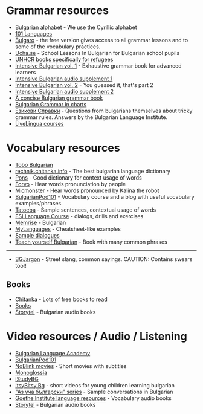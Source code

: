 
# Grammar resources
- [Bulgarian alphabet](https://www.omniglot.com/writing/bulgarian.htm) - We use the Cyrillic alphabet
- [101 Languages](https://www.101languages.net/bulgarian/)
- [Bulgaro](https://www.bulgaro.io/) - the free version gives access to all grammar lessons and to some of the vocabulary practices.
- [Ucha.se](https://ucha.se/videos/balgarski-ezik/) - School Lessons In Bulgarian for Bulgarian school pupils
- [UNHCR books specifically for refugees](https://www.unhcr.org/bg/%d1%83%d1%87%d0%b5%d0%b1%d0%bd%d0%b8-%d0%bf%d0%be%d0%bc%d0%b0%d0%b3%d0%b0%d0%bb%d0%b0)
- [Intensive Bulgarian vol. 1](https://www.amazon.com/Intensive-Bulgarian-Vol-Textbook-Reference/dp/0299167445) - Exhaustive grammar book for advanced learners
- [Intensive Bulgarian audio supplement 1](https://www.amazon.com/Intensive-Bulgarian-Audio-Supplement-SPOKEN-WORD/dp/0299250342)
- [Intensive Bulgarian vol. 2](https://www.amazon.com/Intensive-Bulgarian-Vol-Textbook-Reference/dp/0299167542) - You guessed it, that's part 2
- [Intensive Bulgarian audio supplement 2](https://www.amazon.com/Intensive-Bulgarian-Audio-Supplement-SPOKEN-WORD/dp/029925044X)
- [A concise Bulgarian grammar book](https://inozmi.spilnotv.com/books/sprak/bg/stand_alone_bulgarian.pdf)
- [Bulgarian Grammar in charts](https://www.amazon.com/Grammar-Matters-Bulgarian-Charts-ebook/dp/B00KVIB5CS)
- [Езикови Справки](https://ibl.bas.bg/ezikovi_spravki/) - Questions from bulgarians themselves about tricky grammar rules. Answers by the Bulgarian Language Institute.
- [LiveLingua courses](https://www.livelingua.com/courses/Bulgarian)
# Vocabulary resources
- [Tobo Bulgarian](https://www.toboapp.com/)
- [rechnik.chitanka.info](https://rechnik.chitanka.info/) - The best bulgarian language dictionary
- [Pons](http://bg.pons.com/) - Good dictionary for context usage of words
- [Forvo](https://forvo.com/languages/bg/) - Hear words pronunciation by people
- [Micmonster](https://micmonster.com/text-to-speech/bulgarian-bulgaria/) - Hear words pronounced by Kalina the robot
- [BulgarianPod101](https://www.bulgarianpod101.com/blog/) - Vocabulary course and a blog with useful vocabulary examples/phrases.
- [Tatoeba](https://tatoeba.org/en/sentences/show_all_in/bul/eng) - Sample sentences, contextual usage of words
- [FSI Language Course](https://www.fsi-language-courses.org/fsi-bulgarian-basic-course/) - dialogs, drills and exercises
- [Memrise](https://app.memrise.com/courses/english/bulgarian/) - Bulgarian
- [MyLanguages](http://mylanguages.org/learn_bulgarian.php) - Cheatsheet-like examples
- [Sample dialogues](http://www.slavic-net.org/)
- [Teach yourself Bulgarian](https://www.academia.edu/34443394/Teach_Yourself_Bulgarian) - Book with many common phrases

---

- [BGJargon](https://www.bgjargon.com/) - Street slang, common sayings. CAUTION: Contains swears too!!
## Books
- [Chitanka](https://chitanka.info/) - Lots of free books to read
- [Books](https://www.bdz.bg/bg/c/knigi?page=5)
- [Storytel](https://www.storytel.com/bg/bg/) - Bulgarian audio books
# Video resources / Audio / Listening
- [Bulgarian Language Academy](https://www.youtube.com/@bulgarianlanguageacademy2587)
- [BulgarianPod101](https://www.youtube.com/@BulgarianPod101)
- [NoBlink movies](https://youtube.com/playlist?list=PLFAphr0cjsWYGCZzbCd5gcTBbtBrH2Yk4) - Short movies with subtitles
- [Monoglossia](https://www.youtube.com/@Monoglossia)
- [iStudyBG](https://www.youtube.com/@istudybg2659)
- [ItsyBitsy Bg](https://www.youtube.com/channel/UCOrWIp_W-iaiyhoNce1tf4w) - short videos for young children learning bulgarian
- ["Аз уча български" series](https://www.youtube.com/playlist?list=PLnEXbUSPy8Rslhj5xJeTb3mT9pqpLOl5N) - Sample conversations in Bulgarian
- [Goethe Institute language resources](https://www.goethe-verlag.com/book2/EN/) - Vocabulary audio books
- [Storytel](https://www.storytel.com/bg/bg/) - Bulgarian audio books